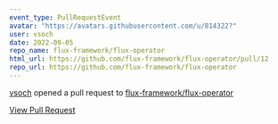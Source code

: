 ```yaml
---
event_type: PullRequestEvent
avatar: "https://avatars.githubusercontent.com/u/814322?"
user: vsoch
date: 2022-09-05
repo_name: flux-framework/flux-operator
html_url: https://github.com/flux-framework/flux-operator/pull/12
repo_url: https://github.com/flux-framework/flux-operator
---
```


<a href='https://github.com/vsoch' target='_blank'>vsoch</a> opened a pull request to <a href='https://github.com/flux-framework/flux-operator' target='_blank'>flux-framework/flux-operator</a>

<a href='https://github.com/flux-framework/flux-operator/pull/12' target='_blank'>View Pull Request</a>